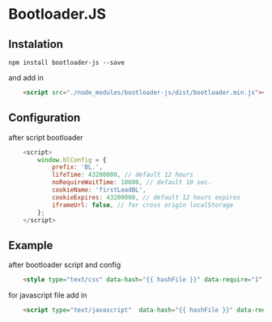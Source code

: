 # Bootloader.JS

## Instalation

`npm install bootloader-js --save`

and add in <HEAD>
```html
	<script src="./node_modules/bootloader-js/dist/bootloader.min.js"></script>
```

## Configuration
after script bootloader
```js
	<script>
		window.blConfig = {
			prefix: 'BL.',
            lifeTime: 43200000, // default 12 hours
            noRequireWaitTime: 10000, // default 10 sec.
            cookieName: 'firstLoadBL',
            cookieExpires: 43200000, // default 12 hours expires
            iframeUrl: false, // for cross origin localStorage
		};
	</script>
```

## Example

after bootloader script and config
~~~html
	<style type="text/css" data-hash="{{ hashFile }}" data-require="1" data-url="{{ urlFile }}"></style>
~~~

for javascript file add in <body>
~~~html
	<script type="text/javascript"  data-hash="{{ hashFile }}" data-require="1" data-src="{{ urlFile }}"></script>
~~~